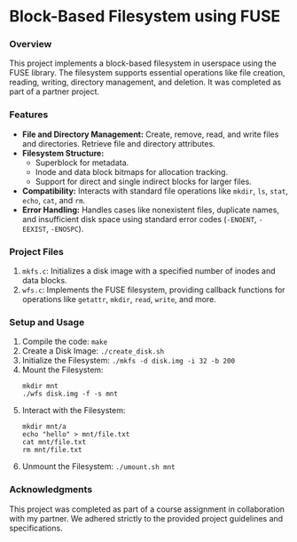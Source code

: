 # Block-Based Filesystem using FUSE

### Overview
This project implements a block-based filesystem in userspace using the FUSE library. The filesystem supports essential operations like file creation, reading, writing, directory management, and deletion. It was completed as part of a partner project.

### Features
- **File and Directory Management:** Create, remove, read, and write files and directories. Retrieve file and directory attributes.
- **Filesystem Structure:**
  - Superblock for metadata.
  - Inode and data block bitmaps for allocation tracking.
  - Support for direct and single indirect blocks for larger files.
- **Compatibility:** Interacts with standard file operations like `mkdir`, `ls`, `stat`, `echo`, `cat`, and `rm`.
- **Error Handling:** Handles cases like nonexistent files, duplicate names, and insufficient disk space using standard error codes (`-ENOENT`, `-EEXIST`, `-ENOSPC`).

### Project Files
1. `mkfs.c`: Initializes a disk image with a specified number of inodes and data blocks.
2. `wfs.c`: Implements the FUSE filesystem, providing callback functions for operations like `getattr`, `mkdir`, `read`, `write`, and more.

### Setup and Usage
1. Compile the code: `make`
2. Create a Disk Image: `./create_disk.sh`
3. Initialize the Filesystem: `./mkfs -d disk.img -i 32 -b 200`
4. Mount the Filesystem:
   ```
   mkdir mnt
   ./wfs disk.img -f -s mnt
   ```
5. Interact with the Filesystem:
   ```
   mkdir mnt/a
   echo "hello" > mnt/file.txt
   cat mnt/file.txt
   rm mnt/file.txt
   ```
6. Unmount the Filesystem: `./umount.sh mnt`

### Acknowledgments
This project was completed as part of a course assignment in collaboration with my partner. We adhered strictly to the provided project guidelines and specifications.
